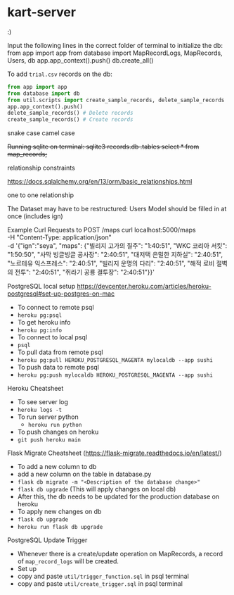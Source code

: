 # kart-server

:)

Input the following lines in the correct folder of terminal to initialize the db:
from app import app
from database import MapRecordLogs, MapRecords, Users, db
app.app_context().push()
db.create_all()

To add `trial.csv` records on the db:
```python
from app import app
from database import db
from util.scripts import create_sample_records, delete_sample_records
app.app_context().push()
delete_sample_records() # Delete records
create_sample_records() # Create records
```


snake case
camel case

<strike>
Running sqlite on terminal:
	sqlite3 records.db
	.tables
	select * from map_records;
</strike>

relationship constraints

https://docs.sqlalchemy.org/en/13/orm/basic_relationships.html

one to one relationship


The Dataset may have to be restructured: Users Model should be filled in at once (includes ign)

Example Curl Requests to POST /maps
curl localhost:5000/maps \
-H "Content-Type: application/json" \
-d '{"ign":"seya", "maps": {"빌리지 고가의 질주": "1:40:51", "WKC 코리아 서킷": "1:50:50", "사막 빙글빙글 공사장": "2:40:51", "대저택 은밀한 지하실": "2:40:51", "노르테유 익스프레스": "2:40:51", "빌리지 운명의 다리": "2:40:51", "해적 로비 절벽의 전투": "2:40:51", "쥐라기 공룡 결투장": "2:40:51"}}'

PostgreSQL local setup
https://devcenter.heroku.com/articles/heroku-postgresql#set-up-postgres-on-mac
- To connect to remote psql
 - `heroku pg:psql`
- To get heroku info
 - `heroku pg:info`
- To connect to local psql
 - `psql`
- To pull data from remote psql
 - `heroku pg:pull HEROKU_POSTGRESQL_MAGENTA mylocaldb --app sushi`
- To push data to remote psql
 - `heroku pg:push mylocaldb HEROKU_POSTGRESQL_MAGENTA --app sushi`


 Heroku Cheatsheet
 - To see server log
  - `heroku logs -t`
- To run server python
  - `heroku run python`
- To push changes on heroku
 - `git push heroku main`

Flask Migrate Cheatsheet (https://flask-migrate.readthedocs.io/en/latest/)
- To add a new column to db
 - add a new column on the table in database.py
 - `flask db migrate -m "<Description of the database change>"`
 - `flask db upgrade` (This will apply changes on local db)
 - After this, the db needs to be updated for the production database on heroku
- To apply new changes on db
 - `flask db upgrade`
 - `heroku run flask db upgrade`

PostgreSQL Update Trigger
- Whenever there is a create/update operation on MapRecords, a record of `map_record_logs` will be created.
- Set up
 - copy and paste `util/trigger_function.sql` in psql terminal
 - copy and paste `util/create_trigger.sql` in psql terminal